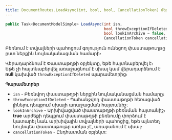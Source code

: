 ```yaml
---
title: DocumentRoutes.LoadAsync(int, bool, bool, CancellationToken) մեթոդ
---
```


```c#
public Task<DocumentModelSimple> LoadAsync(int isn, 
                                           bool throwExceptionIfDeleted = true, 
                                           bool lookInArchive = false, 
                                           CancellationToken cancellationToken = default)
```

Բեռնում է տվյալների պահոցում գոյություն ունեցող փաստաթուղթը ըստ ներքին նույնականացման համարի։

Վերադարձնում է Փաստաթղթի օբյեկտը, եթե հայտնաբերվել է։  
Եթե չի հայտնաբերվել առաջացնում է սխալ կամ վերադարձնում է **null** կախված `throwExceptionIfDeleted` պարամետրից։

**Պարամետրեր**

* `isn` - Բեռնվող փաստաթղթի ներքին նույնականացման համարը։
* `throwExceptionIfDeleted` - Պահանջվող փաստաթղթի հեռացված լինելու դեպքում սխալի առաջացման հայտանիշ։
* `lookInArchive` - Արխիվացված փաստաթղթի բեռնման հայտանիշ։ 
  **true** արժեքի դեպքում փաստաթղթի բեռնումը փորձում է կատարել նաև արխիվային տվյալների պահոցից, եթե այնտեղ նույնպես փաստաթութը առկա չէ, առաջանում է սխալ։
* `cancellationToken` - Ընդհատման օբյեկտ:
